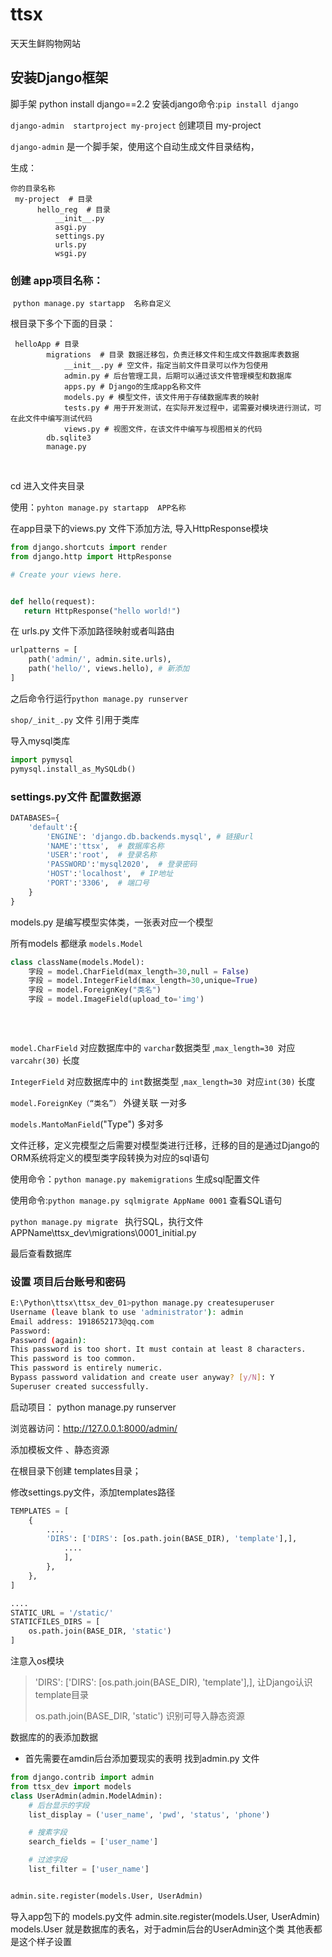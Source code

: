 # ttsx
天天生鲜购物网站

## 安装Django框架

脚手架 python install django==2.2
安装django命令:`pip install django`

`django-admin  startproject my-project` 创建项目 my-project 

`django-admin` 是一个脚手架，使用这个自动生成文件目录结构，

生成：
  ```text
你的目录名称
   my-project  # 目录
        hello_reg  # 目录
            __init__.py
            asgi.py
            settings.py
            urls.py
            wsgi.py
  
  ```

###   创建 app项目名称：

​    `python manage.py startapp  名称自定义`

根目录下多个下面的目录：

```text
 helloApp # 目录
        migrations  # 目录 数据迁移包，负责迁移文件和生成文件数据库表数据
            __init__.py # 空文件，指定当前文件目录可以作为包使用
            admin.py # 后台管理工具，后期可以通过该文件管理模型和数据库
            apps.py # Django的生成app名称文件
            models.py # 模型文件，该文件用于存储数据库表的映射
            tests.py # 用于开发测试，在实际开发过程中，诺需要对模块进行测试，可在此文件中编写测试代码
            views.py # 视图文件，在该文件中编写与视图相关的代码
        db.sqlite3
        manage.py
```

​    

 cd 进入文件夹目录

 使用：`pyhton manage.py startapp  APP名称`

 在app目录下的views.py 文件下添加方法,
 导入HttpResponse模块

 ```python
from django.shortcuts import render
from django.http import HttpResponse

# Create your views here.


def hello(request):
    return HttpResponse("hello world!")
 ```

在 urls.py 文件下添加路径映射或者叫路由
```python
urlpatterns = [
    path('admin/', admin.site.urls),
    path('hello/', views.hello), # 新添加
]

```

之后命令行运行`python manage.py runserver`



`shop/_init_.py` 文件 引用于类库

导入mysql类库

```python
import pymysql
pymysql.install_as_MySQLdb()
```



### settings.py文件 配置数据源

```python
DATABASES={
	'default':{
		'ENGINE': 'django.db.backends.mysql', # 链接url
        'NAME':'ttsx',  # 数据库名称
        'USER':'root',  # 登录名称
        'PASSWORD':'mysql2020',  # 登录密码
        'HOST':'localhost',  # IP地址
        'PORT':'3306',  # 端口号
	}
}
```





models.py 是编写模型实体类，一张表对应一个模型

所有models 都继承 `models.Model`

```python
class className(models.Model): 
    字段 = model.CharField(max_length=30,null = False)
    字段 = model.IntegerField(max_length=30,unique=True)
    字段 = model.ForeignKey("类名")
    字段 = model.ImageField(upload_to='img')
    
    
    
```

`model.CharField` 对应数据库中的 `varchar`数据类型 ,`max_length=30 `对应`varcahr(30)` 长度

`IntegerField`  对应数据库中的 `int`数据类型 ,`max_length=30 `对应`int(30)` 长度

`model.ForeignKey（“类名”）` 外键关联  一对多

`models.MantoManField`("Type") 多对多





文件迁移，定义完模型之后需要对模型类进行迁移，迁移的目的是通过Django的ORM系统将定义的模型类字段转换为对应的sql语句

使用命令：`python manage.py makemigrations` 生成sql配置文件

使用命令:`python manage.py sqlmigrate AppName 0001` 查看SQL语句

`python manage.py migrate ` 执行SQL，执行文件APPName\ttsx_dev\migrations\0001_initial.py 



最后查看数据库



### 设置 项目后台账号和密码

```bash
E:\Python\ttsx\ttsx_dev_01>python manage.py createsuperuser
Username (leave blank to use 'administrator'): admin
Email address: 1918652173@qq.com
Password:
Password (again):
This password is too short. It must contain at least 8 characters.
This password is too common.
This password is entirely numeric.
Bypass password validation and create user anyway? [y/N]: Y
Superuser created successfully.

```



启动项目： python manage.py runserver

浏览器访问：http://127.0.0.1:8000/admin/





添加模板文件 、静态资源

在根目录下创建 templates目录；



修改settings.py文件，添加templates路径

```python
TEMPLATES = [
    {
        ....
        'DIRS': ['DIRS': [os.path.join(BASE_DIR), 'template'],],
			....
            ],
        },
    },
]

....
STATIC_URL = '/static/'
STATICFILES_DIRS = [
    os.path.join(BASE_DIR, 'static')
]
```

注意入os模块

> 'DIRS': ['DIRS': [os.path.join(BASE_DIR), 'template'],],  让Django认识template目录
>
>  os.path.join(BASE_DIR, 'static') 识别可导入静态资源

数据库的的表添加数据
- 首先需要在amdin后台添加要现实的表明
找到admin.py 文件
```python
from django.contrib import admin
from ttsx_dev import models
class UserAdmin(admin.ModelAdmin):
    # 后台显示的字段
    list_display = ('user_name', 'pwd', 'status', 'phone')

    # 搜素字段
    search_fields = ['user_name']

    # 过滤字段
    list_filter = ['user_name']


admin.site.register(models.User, UserAdmin)
```
 导入app包下的 models.py文件
 admin.site.register(models.User, UserAdmin) models.User 就是数据库的表名，对于admin后台的UserAdmin这个类
 其他表都是这个样子设置
 




